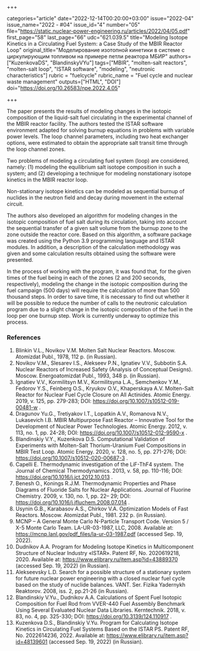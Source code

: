 +++

categories="article"
date="2022-12-14T00:20:00+03:00"
issue="2022-04"
issue_name="2022 - #04"
issue_id="4"
number="05"
file="https://static.nuclear-power-engineering.ru/articles/2022/04/05.pdf"
first_page="58"
last_page="66"
udc="621.039.5"
title="Modeling Isotope Kinetics in a Circulating Fuel System: a Case Study of the MBIR Reactor Loop"
original_title="Моделирование изотопной кинетики в системе с циркулирующим топливом на примере петли реактора МБИР"
authors=["KuzenkovaDS", "BlandinskyVYu"]
tags=["MBIR", "molten-salt reactors", "molten-salt loop", "ISTAR software", "modeling", "neutronic characteristics"]
rubric = "fuelcycle"
rubric_name = "Fuel cycle and nuclear waste management"
outputs=["HTML", "DOI"]
doi="https://doi.org/10.26583/npe.2022.4.05"

+++

The paper presents the results of modeling changes in the isotopic composition of the liquid-salt fuel circulating in the experimental channel of the MBIR reactor facility. The authors tested the ISTAR software environment adapted for solving burnup equations in problems with variable power levels. The loop channel parameters, including two heat exchanger options, were estimated to obtain the appropriate salt transit time through the loop channel zones.

Two problems of modeling a circulating fuel system (loop) are considered, namely: (1) modeling the equilibrium salt isotope composition in such a system; and (2) developing a technique for modeling nonstationary isotope kinetics in the MBIR reactor loop.

Non-stationary isotope kinetics can be modeled as sequential burnup of nuclides in the neutron field and decay during movement in the external circuit.

The authors also developed an algorithm for modeling changes in the isotopic composition of fuel salt during its circulation, taking into account the sequential transfer of a given salt volume from the burnup zone to the zone outside the reactor core. Based on this algorithm, a software package was created using the Python 3.9 programming language and ISTAR modules. In addition, a description of the calculation methodology was given and some calculation results obtained using the software were presented.

In the process of working with the program, it was found that, for the given times of the fuel being in each of the zones (2 and 200 seconds, respectively), modeling the change in the isotopic composition during the fuel campaign (500 days) will require the calculation of more than 500 thousand steps. In order to save time, it is necessary to find out whether it will be possible to reduce the number of calls to the neutronic calculation program due to a slight change in the isotopic composition of the fuel in the loop per one burnup step. Work is currently underway to optimize this process.

### References

1. Blinkin V.L., Novikov V.M. Molten Salt Nuclear Reactors. Moscow. Atomizdat Publ., 1978, 112 p. (in Russian).
2. Novikov V.M., Slesarev I.S., Alekseev P.N., Ignatiev V.V., Subbotin S.А. Nuclear Reactors of Increased Safety (Analysis of Conceptual Designs). Moscow. Energoatomizdat Publ., 1993, 348 p. (in Russian).
3. Ignatiev V.V., Kormilitsyn M.V., Kormilitsyna L.A., Semchenkov Y.M., Fedorov Y.S., Feinberg O.S., Kryukov O.V., Khaperskaya A.V. Molten-Salt Reactor for Nuclear Fuel Cycle Closure on All Actinides. Atomic Energy. 2019, v. 125, pp. 279-283; DOI: https://doi.org/10.1007/s10512-019-00481-w .
4. Dragunov Yu.G., Tretiyakov I.T., Lopatkin A.V., Romanova N.V., Lukasevich I.B. MBIR Multipurpose Fast Reactor – Innovative Tool for the Development of Nuclear Power Technologies. Atomic Energy. 2012, v. 113, no. 1, pp. 24-28; DOI: https://doi.org/10.1007/s10512-012-9590-x .
5. Blandinskiy V.Y., Kuzenkova D.S. Computational Validation of Experiments with Molten-Salt Thorium-Uranium Fuel Compositions in MBIR Test Loop. Atomic Energy. 2020, v. 128, no. 5, pp. 271-276; DOI: https://doi.org/10.1007/s10512-020-00687-3 .
6. Capelli E. Thermodynamic investigation of the LiF-ThF4  system. The Journal of Chemical Thermodynamics. 2013, v. 58, pp. 110-116; DOI: https://doi.org/10.1016/j.jct.2012.10.013 .
7. Benesh O., Konings R.J.M. Thermodynamic Properties and Phase Diagrams of Fluoride Salts for Nuclear Applications. Journal of Fluorine Chemistry. 2009, v. 130, no. 1, pp. 22– 29; DOI: https://doi.org/10.1016/j.jfluchem.2008.07.014 .
8. Usynin G.B., Karabasov A.S., Chirkov V.A. Optimization Models of Fast Reactors. Moscow. Atomizdat Publ., 1981. 232 p. (in Russian).
9. MCNP – A General Monte Carlo N-Particle Transport Code. Version 5 / X-5 Monte Carlo Team. LA-UR-03-1987, LLC, 2008. Available at: https://mcnp.lanl.gov/pdf_files/la-ur-03-1987.pdf (accessed Sep. 19, 2022).
10. Dudnikov A.A. Program for Modeling Isotope Kinetics in Multicomponent Structure of Nuclear Industry «ISTAR». Patent RF, No. 2020619218, 2020. Available at: https://www.elibrary.ru/item.asp?id=43889370 (accessed Sep. 19, 2022) (in Russian).
11. Alekseevsky L.D. Search for a possible structure of a stationary system for future nuclear power engineering with a closed nuclear fuel cycle based on the study of nuclide balances. VANT. Ser. Fizika Yadernykh Reaktorov. 2008, iss. 2, pp.21-26 (in Russian).
12. Blandinskiy V.Yu., Dudnikov A.A. Calculations of Spent Fuel Isotopic Composition for Fuel Rod from VVER-440 Fuel Assembly Benchmark Using Several Evaluated Nuclear Data Libraries. Kerntechnik. 2018, v. 83, no. 4, pp. 325-330; DOI: https://doi.org/10.3139/124.110917 .
13. Kuzenkova D.S., Blandinskiy V.Yu. Program for Calculating Isotope Kinetics in Circulating Fuel Systems Based on the ISTAR PS. Patent RF, No. 2022614236, 2022. Available at: https://www.elibrary.ru/item.asp?id=48139601 (accessed Sep. 19, 2022) (in Russian).